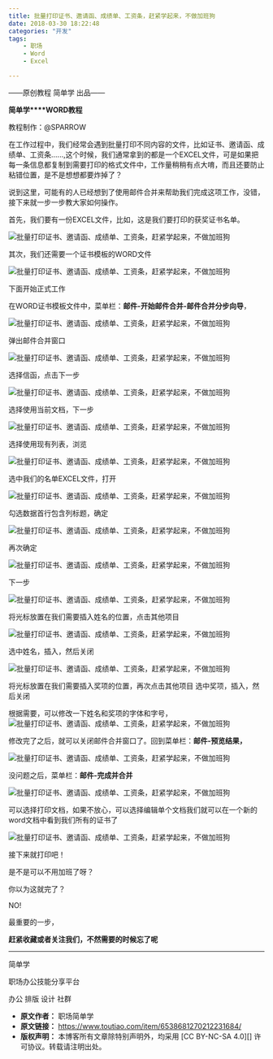 ```yaml
---
title: 批量打印证书、邀请函、成绩单、工资条，赶紧学起来，不做加班狗
date: 2018-03-30 18:22:48
categories: "开发"
tags:
	- 职场
	- Word
	- Excel

---
```


——原创教程 简单学 出品——

**简单学****WORD教程**

教程制作：@SPARROW

在工作过程中，我们经常会遇到批量打印不同内容的文件，比如证书、邀请函、成绩单、工资条......,这个时候，我们通常拿到的都是一个EXCEL文件，可是如果把每一条信息都复制到需要打印的格式文件中，工作量稍稍有点大唷，而且还要防止粘错位置，是不是想想都要炸掉了？

说到这里，可能有的人已经想到了使用邮件合并来帮助我们完成这项工作，没错，接下来就一步一步教大家如何操作。

首先，我们要有一份EXCEL文件，比如，这是我们要打印的获奖证书名单。

![批量打印证书、邀请函、成绩单、工资条，赶紧学起来，不做加班狗][Y2U6-BNVN-U2UI.jpg]

其次，我们还需要一个证书模板的WORD文件

![批量打印证书、邀请函、成绩单、工资条，赶紧学起来，不做加班狗][MNVJ-IUVR-BRMB.jpg]

下面开始正式工作

在WORD证书模板文件中，菜单栏：**邮件-开始邮件合并-邮件合并分步向导**，

![批量打印证书、邀请函、成绩单、工资条，赶紧学起来，不做加班狗][V7NZ-ANIA-IJN3.jpg]

弹出邮件合并窗口

![批量打印证书、邀请函、成绩单、工资条，赶紧学起来，不做加班狗][EN32-MAAJ-3AIE.jpg]

选择信函，点击下一步

![批量打印证书、邀请函、成绩单、工资条，赶紧学起来，不做加班狗][QNVM-YMVA-R7ZZ.jpg]

选择使用当前文档，下一步

![批量打印证书、邀请函、成绩单、工资条，赶紧学起来，不做加班狗][YB3U-RMIZ-RQAU.jpg]

选择使用现有列表，浏览

![批量打印证书、邀请函、成绩单、工资条，赶紧学起来，不做加班狗][NVEE-EE6J-J6RE.jpg]

选中我们的名单EXCEL文件，打开

![批量打印证书、邀请函、成绩单、工资条，赶紧学起来，不做加班狗][JVUV-NBIE-AQVR.jpg]

勾选数据首行包含列标题，确定

![批量打印证书、邀请函、成绩单、工资条，赶紧学起来，不做加班狗][JURU-BRBI-JJAJ.jpg]

再次确定

![批量打印证书、邀请函、成绩单、工资条，赶紧学起来，不做加班狗][7FJF-3IEV-Y6RM.jpg]

下一步

![批量打印证书、邀请函、成绩单、工资条，赶紧学起来，不做加班狗][IQYB-JAAB-3AEE.jpg]

将光标放置在我们需要插入姓名的位置，点击其他项目

![批量打印证书、邀请函、成绩单、工资条，赶紧学起来，不做加班狗][YUBB-6BI7-VRZ2.jpg]

选中姓名，插入，然后关闭

![批量打印证书、邀请函、成绩单、工资条，赶紧学起来，不做加班狗][AZZM-UEQU-BQ6Z.jpg]

将光标放置在我们需要插入奖项的位置，再次点击其他项目 选中奖项，插入，然后关闭

根据需要，可以修改一下姓名和奖项的字体和字号，![批量打印证书、邀请函、成绩单、工资条，赶紧学起来，不做加班狗][VZQQ-JUBZ-IUBA.jpg]

修改完了之后，就可以关闭邮件合并窗口了。回到菜单栏：**邮件-预览结果，**

![批量打印证书、邀请函、成绩单、工资条，赶紧学起来，不做加班狗][AEAI-RBBI-R6V2.jpg]

没问题之后，菜单栏：**邮件-完成并合并**

![批量打印证书、邀请函、成绩单、工资条，赶紧学起来，不做加班狗][YYIE-ZUUJ-NV3M.jpg]

可以选择打印文档，如果不放心，可以选择编辑单个文档我们就可以在一个新的word文档中看到我们所有的证书了

![批量打印证书、邀请函、成绩单、工资条，赶紧学起来，不做加班狗][AZMB-ERFZ-RJII.jpg]

接下来就打印吧！

是不是可以不用加班了呀？

你以为这就完了？

NO!

最重要的一步，

**赶紧收藏或者关注我们，不然需要的时候忘了呢**

--------------------

简单学

职场办公技能分享平台

办公 排版 设计 社群



[Y2U6-BNVN-U2UI.jpg]: /pro/os/crawler/Y2U6-BNVN-U2UI.jpg
[MNVJ-IUVR-BRMB.jpg]: /pro/os/crawler/MNVJ-IUVR-BRMB.jpg
[V7NZ-ANIA-IJN3.jpg]: /pro/os/crawler/V7NZ-ANIA-IJN3.jpg
[EN32-MAAJ-3AIE.jpg]: /pro/os/crawler/EN32-MAAJ-3AIE.jpg
[QNVM-YMVA-R7ZZ.jpg]: /pro/os/crawler/QNVM-YMVA-R7ZZ.jpg
[YB3U-RMIZ-RQAU.jpg]: /pro/os/crawler/YB3U-RMIZ-RQAU.jpg
[NVEE-EE6J-J6RE.jpg]: /pro/os/crawler/NVEE-EE6J-J6RE.jpg
[JVUV-NBIE-AQVR.jpg]: /pro/os/crawler/JVUV-NBIE-AQVR.jpg
[JURU-BRBI-JJAJ.jpg]: /pro/os/crawler/JURU-BRBI-JJAJ.jpg
[7FJF-3IEV-Y6RM.jpg]: /pro/os/crawler/7FJF-3IEV-Y6RM.jpg
[IQYB-JAAB-3AEE.jpg]: /pro/os/crawler/IQYB-JAAB-3AEE.jpg
[YUBB-6BI7-VRZ2.jpg]: /pro/os/crawler/YUBB-6BI7-VRZ2.jpg
[AZZM-UEQU-BQ6Z.jpg]: /pro/os/crawler/AZZM-UEQU-BQ6Z.jpg
[VZQQ-JUBZ-IUBA.jpg]: /pro/os/crawler/VZQQ-JUBZ-IUBA.jpg
[AEAI-RBBI-R6V2.jpg]: /pro/os/crawler/AEAI-RBBI-R6V2.jpg
[YYIE-ZUUJ-NV3M.jpg]: /pro/os/crawler/YYIE-ZUUJ-NV3M.jpg
[AZMB-ERFZ-RJII.jpg]: /pro/os/crawler/AZMB-ERFZ-RJII.jpg
 *  **原文作者：** 职场简单学
 *  **原文链接：** https://www.toutiao.com/item/6538681270212231684/
 *  **版权声明：** 本博客所有文章除特别声明外，均采用 [CC BY-NC-SA 4.0][] 许可协议。转载请注明出处。